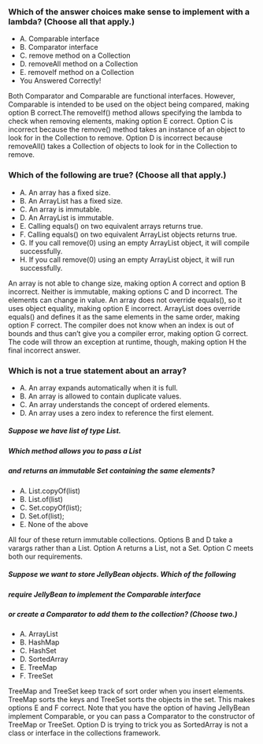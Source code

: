 ### Which of the answer choices make sense to implement with a lambda? (Choose all that apply.)
* A. Comparable interface
* B. Comparator interface
* C. remove method on a Collection
* D. removeAll method on a Collection
* E. removeIf method on a Collection
* You Answered Correctly!
    
Both Comparator and Comparable are functional interfaces.
However, Comparable is intended to be used on the object being compared,
making option B correct.The removeIf() method allows specifying
the lambda to check when removing elements, making option E correct.
Option C is incorrect because the remove() method takes an instance
of an object to look for in the Collection to remove.
Option D is incorrect because removeAll() takes a Collection of objects
to look for in the Collection to remove.


### Which of the following are true? (Choose all that apply.)
*  A. An array has a fixed size.
*  B. An ArrayList has a fixed size.
*  C. An array is immutable.
*  D. An ArrayList is immutable.
*  E. Calling equals() on two equivalent arrays returns true.
*  F. Calling equals() on two equivalent ArrayList objects returns true.
*  G. If you call remove(0) using an empty ArrayList object, it will compile successfully.
*  H. If you call remove(0) using an empty ArrayList object, it will run successfully.

An array is not able to change size, making option A correct and option B incorrect.
Neither is immutable, making options C and D incorrect. The elements can change in value.
An array does not override equals(), so it uses object equality, making option E incorrect.
ArrayList does override equals() and defines it as the same elements in the same order,
making option F correct. The compiler does not know when an index is out of bounds
and thus can’t give you a compiler error, making option G correct.
The code will throw an exception at runtime, though, making option H the final incorrect answer.


### Which is not a true statement about an array?
*  A. An array expands automatically when it is full.
*  B. An array is allowed to contain duplicate values.
*  C. An array understands the concept of ordered elements.
*  D. An array uses a zero index to reference the first element.

##### Suppose we have list of type List<Integer>.
##### Which method allows you to pass a List
##### and returns an immutable Set containing the same elements?
*  A. List.copyOf(list)
*  B. List.of(list)
*  C. Set.copyOf(list);
*  D. Set.of(list);
*  E. None of the above

All four of these return immutable collections.
Options B and D take a varargs rather than a List.
Option A returns a List, not a Set. Option C meets both our requirements.


##### Suppose we want to store JellyBean objects. Which of the following
##### require JellyBean to implement the Comparable interface
##### or create a Comparator to add them to the collection? (Choose two.)
* A. ArrayList
* B. HashMap
* C. HashSet
* D. SortedArray
* E. TreeMap
* F. TreeSet

TreeMap and TreeSet keep track of sort order when you insert elements.
TreeMap sorts the keys and TreeSet sorts the objects in the set.
This makes options E and F correct. Note that you have
the option of having JellyBean implement Comparable,
or you can pass a Comparator to the constructor of TreeMap or TreeSet.
Option D is trying to trick you as SortedArray
is not a class or interface in the collections framework.


